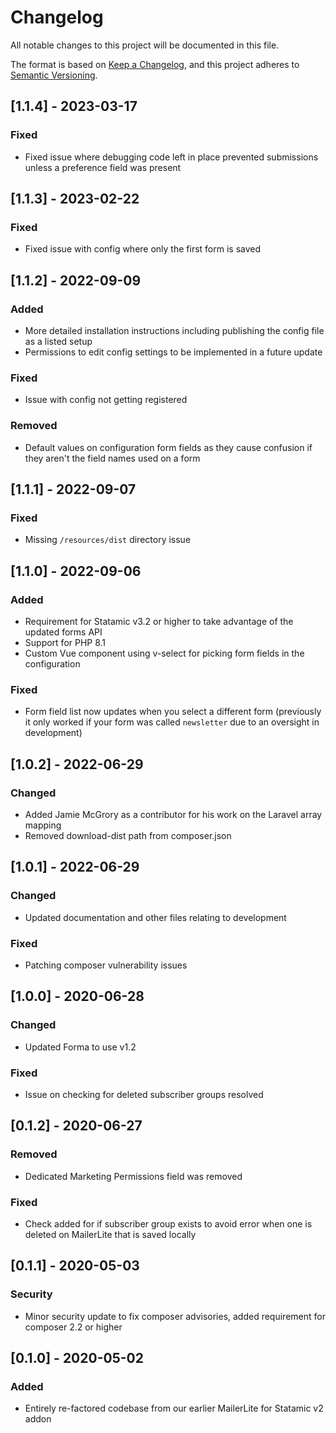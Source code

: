 # Changelog
All notable changes to this project will be documented in this file.

The format is based on [Keep a Changelog](https://keepachangelog.com/en/1.0.0/),
and this project adheres to [Semantic Versioning](https://semver.org/spec/v2.0.0.html).

## [1.1.4] - 2023-03-17

### Fixed
- Fixed issue where debugging code left in place prevented submissions unless a preference field was present


## [1.1.3] - 2023-02-22

### Fixed
- Fixed issue with config where only the first form is saved
  

## [1.1.2] - 2022-09-09

### Added
- More detailed installation instructions including publishing the config file as a listed setup
- Permissions to edit config settings to be implemented in a future update

### Fixed
- Issue with config not getting registered

### Removed
- Default values on configuration form fields as they cause confusion if they aren't the field names used on a form


## [1.1.1] - 2022-09-07

### Fixed
- Missing `/resources/dist` directory issue


## [1.1.0] - 2022-09-06

### Added
- Requirement for Statamic v3.2 or higher to take advantage of the updated forms API
- Support for PHP 8.1
- Custom Vue component using v-select for picking form fields in the configuration

### Fixed
- Form field list now updates when you select a different form (previously it only worked if your form was called `newsletter` due to an oversight in development)
  

## [1.0.2] - 2022-06-29

### Changed
- Added Jamie McGrory as a contributor for his work on the Laravel array mapping
- Removed download-dist path from composer.json


## [1.0.1] - 2022-06-29

### Changed
- Updated documentation and other files relating to development

### Fixed
- Patching composer vulnerability issues


## [1.0.0] - 2020-06-28

### Changed
- Updated Forma to use v1.2

### Fixed
- Issue on checking for deleted subscriber groups resolved


## [0.1.2] - 2020-06-27

### Removed
- Dedicated Marketing Permissions field was removed
  
### Fixed
- Check added for if subscriber group exists to avoid error when one is deleted on MailerLite that is saved locally


## [0.1.1] - 2020-05-03

### Security
- Minor security update to fix composer advisories, added requirement for composer 2.2 or higher


## [0.1.0] - 2020-05-02

### Added
- Entirely re-factored codebase from our earlier MailerLite for Statamic v2 addon
